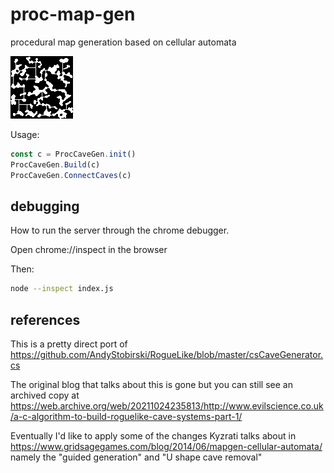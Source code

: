 # proc-map-gen

procedural map generation based on cellular automata

![alt text](example.png "example connected cave")


Usage:
```javascript
const c = ProcCaveGen.init()
ProcCaveGen.Build(c)
ProcCaveGen.ConnectCaves(c)
```


## debugging

How to run the server through the chrome debugger.

Open chrome://inspect in the browser

Then:
```bash
node --inspect index.js
```


## references
This is a pretty direct port of https://github.com/AndyStobirski/RogueLike/blob/master/csCaveGenerator.cs

The original blog that talks about this is gone but you can still see an archived copy at https://web.archive.org/web/20211024235813/http://www.evilscience.co.uk/a-c-algorithm-to-build-roguelike-cave-systems-part-1/

Eventually I'd like to apply some of the changes Kyzrati talks about in https://www.gridsagegames.com/blog/2014/06/mapgen-cellular-automata/ namely the "guided generation" and "U shape cave removal"
